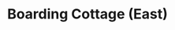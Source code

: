 ---
layout: building
title: "Boarding Cottage (East)"
alternative_name: 
    - "Kirkwood Hall"
    - "The Quarters"
built: 1882
addition:
architect: "Prof. Belanger"
contractor: "V. Tomlinson"
razed: 1907
author:
rights: Public Domain
source: Iowa State University Library, University Archives
publication-date: 1980 
---